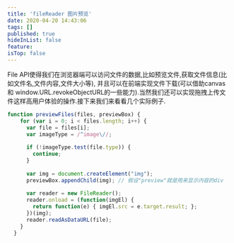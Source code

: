 ```yaml
---
title: 'fileReader 图片预览'
date: 2020-04-20 14:43:06
tags: []
published: true
hideInList: false
feature: 
isTop: false
---
```

File API使得我们在浏览器端可以访问文件的数据,比如预览文件,获取文件信息(比如文件名,文件内容,文件大小等), 并且可以在前端实现文件下载(可以借助canvas和 window.URL.revokeObjectURL的一些能力).当然我们还可以实现拖拽上传文件这样高用户体验的操作.接下来我们来看看几个实际例子.

```js
function previewFiles(files, previewBox) {
    for (var i = 0; i < files.length; i++) {
      var file = files[i];
      var imageType = /^image\//;
      
      if (!imageType.test(file.type)) {
        continue;
      }
      
      var img = document.createElement("img");
      previewBox.appendChild(img); // 假设"preview"就是用来显示内容的div
      
      var reader = new FileReader();
      reader.onload = (function(imgEl) { 
        return function(e) { imgEl.src = e.target.result; }; 
      })(img);
      reader.readAsDataURL(file);
    }
  }

```